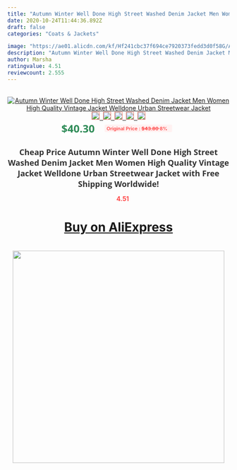 ```yaml
---
title: "Autumn Winter Well Done High Street Washed Denim Jacket Men Women High Quality Vintage Jacket Welldone Urban Streetwear Jacket"
date: 2020-10-24T11:44:36.892Z
draft: false
categories: "Coats & Jackets"

image: "https://ae01.alicdn.com/kf/Hf241cbc37f694ce7920373fedd3d0f58G/Autumn-Winter-Well-Done-High-Street-Washed-Denim-Jacket-Men-Women-High-Quality-Vintage-Jacket-Welldone.jpg"
description: "Autumn Winter Well Done High Street Washed Denim Jacket Men Women High Quality Vintage Jacket Welldone Urban Streetwear Jacket"
author: Marsha
ratingvalue: 4.51
reviewcount: 2.555
---
```

<br>
<div style="text-align: center;">
<a href="https://s.click.aliexpress.com/e/_9hYUgd" target="_blank" rel="nofollow noopener noreferrer"><img alt="Autumn Winter Well Done High Street Washed Denim Jacket Men Women High Quality Vintage Jacket Welldone Urban Streetwear Jacket" class="magnifier-image" src="https://ae01.alicdn.com/kf/Hf241cbc37f694ce7920373fedd3d0f58G/Autumn-Winter-Well-Done-High-Street-Washed-Denim-Jacket-Men-Women-High-Quality-Vintage-Jacket-Welldone.jpg_640x640.jpg">
<br>
<img style="border:1px solid salmon" src="https://ae01.alicdn.com/kf/Hf241cbc37f694ce7920373fedd3d0f58G/Autumn-Winter-Well-Done-High-Street-Washed-Denim-Jacket-Men-Women-High-Quality-Vintage-Jacket-Welldone.jpg_120x120.jpg">&nbsp;&nbsp;<img style="border:1px solid salmon" src="https://ae01.alicdn.com/kf/H1c7c89e27281417d99c2f7552e96cb1aO/Autumn-Winter-Well-Done-High-Street-Washed-Denim-Jacket-Men-Women-High-Quality-Vintage-Jacket-Welldone.jpg_120x120.jpg">&nbsp;&nbsp;<img style="border:1px solid salmon" src="https://ae01.alicdn.com/kf/H66d75921cce344b091b0cba689c2309ab/Autumn-Winter-Well-Done-High-Street-Washed-Denim-Jacket-Men-Women-High-Quality-Vintage-Jacket-Welldone.jpg_120x120.jpg">&nbsp;&nbsp;<img style="border:1px solid salmon" src="https://ae01.alicdn.com/kf/H9281f36ac01549b49b3fd5cf7e97220en/Autumn-Winter-Well-Done-High-Street-Washed-Denim-Jacket-Men-Women-High-Quality-Vintage-Jacket-Welldone.jpg_120x120.jpg">&nbsp;&nbsp;<img style="border:1px solid salmon" src="https://ae01.alicdn.com/kf/H48303e03b27349b2a6f7eb26494b12663/Autumn-Winter-Well-Done-High-Street-Washed-Denim-Jacket-Men-Women-High-Quality-Vintage-Jacket-Welldone.jpg_120x120.jpg"></a></div><br0>
<div style="text-align: center;"><span style="background-color: white; border: 0px; box-sizing: border-box; color: seagreen; display: inline-block; font-family: &quot;open sans&quot; , &quot;arial&quot; , &quot;helvetica&quot; , sans-serif , &quot;heiti&quot;; font-size: 24px; font-stretch: inherit; font-weight: 700; line-height: inherit; margin: 0px 10px 0px 0px; padding: 0px; vertical-align: middle;">$40.30 </span>
<span style="background: rgb(255 , 241 , 241); border-radius: 3px; border: 0px; box-sizing: border-box; color: #ff4747; display: inline-block; font-family: inherit; font-size: 12px; font-stretch: inherit; font-style: inherit; font-variant: inherit; font-weight: 600; line-height: inherit; margin: 0px; padding: 2px 5px; transform: scale(0.9); vertical-align: middle;">Original Price : <b style="text-decoration: line-through;">$43.80 </b> 8%&nbsp;&nbsp;</span></div>
<h1 style="color: #333333; display: inline-block; font-family: &quot;open sans&quot; , &quot;arial&quot; , &quot;helvetica&quot; , sans-serif , &quot;heiti&quot;; font-size: 18px; font-stretch: inherit; font-weight: 700; text-align: center;">Cheap Price Autumn Winter Well Done High Street Washed Denim Jacket Men Women High Quality Vintage Jacket Welldone Urban Streetwear Jacket with Free Shipping Worldwide!</h1>
<div style="color: #ff4747; text-align: center;">
<img src="https://4.bp.blogspot.com/-M0ZcTcb-5uY/XleCXlxnR4I/AAAAAAAAAEc/OrjgMkXV1oMQFaCRZj5HQwOCBcu3w1FegCPcBGAYYCw/s1600/star.png" style="height: 15px;">&nbsp;<b>4.51</b></div>
<div class="button_cont" align="center"><a class="buynow_a" href="https://s.click.aliexpress.com/e/_9hYUgd" target="_blank" rel="nofollow noopener noreferrer"><H1>Buy on AliExpress</H1></a></div><br>
<div class="separator" style="clear: both; text-align: center;">
<img src="https://lh3.googleusercontent.com/-pTy5HemUv9M/XlePHvY0dAI/AAAAAAAAAE4/0nX5iRUoIWY8eMW9Dpxeirr157OZliDIgCLcBGAsYHQ/s1600/badge.gif" width="480">
</div>
